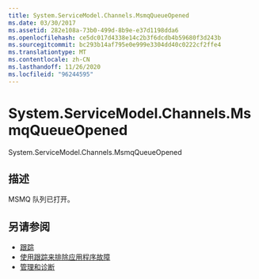 ```yaml
---
title: System.ServiceModel.Channels.MsmqQueueOpened
ms.date: 03/30/2017
ms.assetid: 282e108a-73b0-499d-8b9e-e37d1198dda6
ms.openlocfilehash: ce5dc017d4338e14c2b3f6dcdb4b59680f3d243b
ms.sourcegitcommit: bc293b14af795e0e999e3304dd40c0222cf2ffe4
ms.translationtype: MT
ms.contentlocale: zh-CN
ms.lasthandoff: 11/26/2020
ms.locfileid: "96244595"
---
```

# <a name="systemservicemodelchannelsmsmqqueueopened"></a>System.ServiceModel.Channels.MsmqQueueOpened

System.ServiceModel.Channels.MsmqQueueOpened  
  
## <a name="description"></a>描述  

 MSMQ 队列已打开。  
  
## <a name="see-also"></a>另请参阅

- [跟踪](index.md)
- [使用跟踪来排除应用程序故障](using-tracing-to-troubleshoot-your-application.md)
- [管理和诊断](../index.md)
